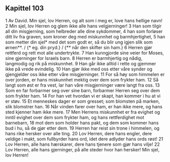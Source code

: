 ## Kapittel 103

1 Av David. Min sjel, lov Herren, og alt som i meg er, love hans hellige navn!
2 Min sjel, lov Herren og glem ikke alle hans velgjerninger!
3 Han som tilgir all din misgjerning, som helbreder alle dine sykdommer,
4 han som forløser ditt liv fra graven, som kroner deg med miskunnhet og barmhjertighet,
5 han som metter din sjel* med det som godt er, så du blir ung igjen slik som ørnen**. / {* eg. din pryd.} / {** når den skifter sin ham.}
6 Herren gjør rettferd og rett mot alle undertrykte.
7 Han kunngjorde sine veier for Moses, sine gjerninger for Israels barn.
8 Herren er barmhjertig og nådig, langmodig og rik på miskunnhet.
9 Han går ikke alltid i rette og gjemmer ikke på vrede evindelig.
10 Han gjør ikke med oss etter våre synder og gjengjelder oss ikke etter våre misgjerninger.
11 For så høy som himmelen er over jorden, er hans miskunnhet mektig over dem som frykter ham.
12 Så langt som øst er fra vest, lar han våre misgjerninger være langt fra oss.
13 Som en far forbarmer seg over sine barn, forbarmer Herren seg over dem som frykter ham.
14 For han vet hvordan vi er skapt, han kommer i hu at vi er støv.
15 Et menneskes dager er som gresset; som blomsten på marken, slik blomstrer han.
16 Når vinden farer over ham, er han ikke mere, og hans sted kjenner ham ikke mere.
17 Men Herrens miskunnhet er fra evighet og inntil evighet over dem som frykter ham, og hans rettferdighet mot barnebarn,
18 mot dem som holder hans pakt, og dem som kommer hans bud i hu, så de gjør etter dem.
19 Herren har reist sin trone i himmelen, og hans rike hersker over alle ting.
20 Lov Herren, dere hans engler, dere veldige i makt, som fullbyrder hans ord, idet dere adlyder hans ords røst!
21 Lov Herren, alle hans hærskarer, dere hans tjenere som gjør hans vilje!
22 Lov Herren, alle hans gjerninger, på alle steder hvor han hersker! Min sjel, lov Herren!
